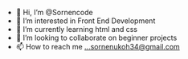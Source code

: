 - 👋 Hi, I’m @Sornencode
- 👀 I’m interested in Front End Development
- 🌱 I’m currently learning html and css
- 💞️ I’m looking to collaborate on beginner projects
- 📫 How to reach me ...sornenukoh34@gmail.com

<!---
Sornencode/Sornencode is a ✨ special ✨ repository because its `README.md` (this file) appears on your GitHub profile.
You can click the Preview link to take a look at your changes.
--->
